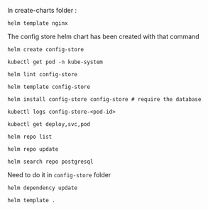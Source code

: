 In create-charts folder : 
```
helm template nginx
```


The config store helm chart has been created with that command 
```
helm create config-store
```

```
kubectl get pod -n kube-system
```


```
helm lint config-store
```

```
helm template config-store
```


```
helm install config-store config-store # require the database 
```

```
kubectl logs config-store-<pod-id>
```

```
kubectl get deploy,svc,pod
```

```
helm repo list
```

```
helm repo update
```

```
helm search repo postgresql
```


Need to do it in `config-store` folder
```
helm dependency update
```


```
helm template .
```
